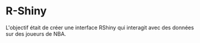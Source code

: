 # R-Shiny

L'objectif était de créer une interface RShiny qui interagit avec des données sur des joueurs de NBA.
